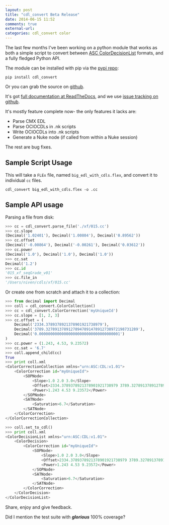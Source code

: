 ```yaml
---
layout: post
title: "cdl_convert Beta Release"
date: 2014-06-15 11:52
comments: true
external-url: 
categories: cdl_convert color
---
```


The last few months I've been working on a python module that works as both a simple script to convert between [ASC ColorDecisionList](http://en.wikipedia.org/wiki/ASC_CDL) formats, and a fully fledged Python API.

<!-- more -->

The module can be installed with pip via the [pypi repo](http://pypi.python.org/pypi/cdl_convert/):

``` linenos:false
pip install cdl_convert    
```

Or you can grab the source on [github](https://github.com/shidarin/cdl_convert).

It's got [full documentation at ReadTheDocs](http://cdl-convert.readthedocs.org/), and we use [issue tracking on github](https://github.com/shidarin/cdl_convert/issues?state=open).

It's mostly feature complete now- the only features it lacks are:

* Parse CMX EDL
* Parse OCIOCDLs in .nk scripts
* Write OCIOCDLs into .nk scripts
* Generate a Nuke node (if called from within a Nuke session)

The rest are bug fixes.

## Sample Script Usage

This will take a `FLEx` file, named `big_edl_with_cdls.flex`, and convert
it to individual `cc` files.

``` linenos:false
cdl_convert big_edl_with_cdls.flex -o .cc
```

## Sample API usage

Parsing a file from disk:

``` python linenos:false
>>> cc = cdl_convert.parse_file('./xf/015.cc')
>>> cc.slope
(Decimal('1.02401'), Decimal('1.00804'), Decimal('0.89562'))
>>> cc.offset
(Decimal('-0.00864'), Decimal('-0.00261'), Decimal('0.03612'))
>>> cc.power
(Decimal('1.0'), Decimal('1.0'), Decimal('1.0'))
>>> cc.sat
Decimal('1.2')
>>> cc.id
'015_xf_seqGrade_v01'
>>> cc.file_in
'/Users/niven/cdls/xf/015.cc'
```

Or create one from scratch and attach it to a collection:

``` python linenos:false
>>> from decimal import Decimal
>>> coll = cdl_convert.ColorCollection()
>>> cc = cdl_convert.ColorCorrection('myUniqueId')
>>> cc.slope = [1, 2, 3]
>>> cc.offset = (
    Decimal('2334.3789378921378901921738979'),
    Decimal('3789.32789137891278947891478912738972198731289'),
    Decimal('0.000000000000000000000000000000000001')
)                                                                     
>>> cc.power = (1.243, 4.53, 9.23572)
>>> cc.sat = '6.7'
>>> coll.append_child(cc)
True
>>> print coll.xml
<ColorCorrectionCollection xmlns="urn:ASC:CDL:v1.01">
    <ColorCorrection id="myUniqueId">
        <SOPNode>
            <Slope>1.0 2.0 3.0</Slope>
            <Offset>2334.3789378921378901921738979 3789.32789137891278947891478912738972198731289 0.000000000000000000000000000000000001</Offset>
            <Power>1.243 4.53 9.23572</Power>
        </SOPNode>
        <SATNode>
            <Saturation>6.7</Saturation>
        </SATNode>
    </ColorCorrection>
</ColorCorrectionCollection>

>>> coll.set_to_cdl()
>>> print coll.xml
<ColorDecisionList xmlns="urn:ASC:CDL:v1.01">
    <ColorDecision>
        <ColorCorrection id="myUniqueId">
            <SOPNode>
                <Slope>1.0 2.0 3.0</Slope>
                <Offset>2334.3789378921378901921738979 3789.32789137891278947891478912738972198731289 0.000000000000000000000000000000000001</Offset>
                <Power>1.243 4.53 9.23572</Power>
            </SOPNode>
            <SATNode>
                <Saturation>6.7</Saturation>
            </SATNode>
        </ColorCorrection>
    </ColorDecision>
</ColorDecisionList>
```

Share, enjoy and give feedback.

Did I mention the test suite with ***glorious*** 100% coverage?
